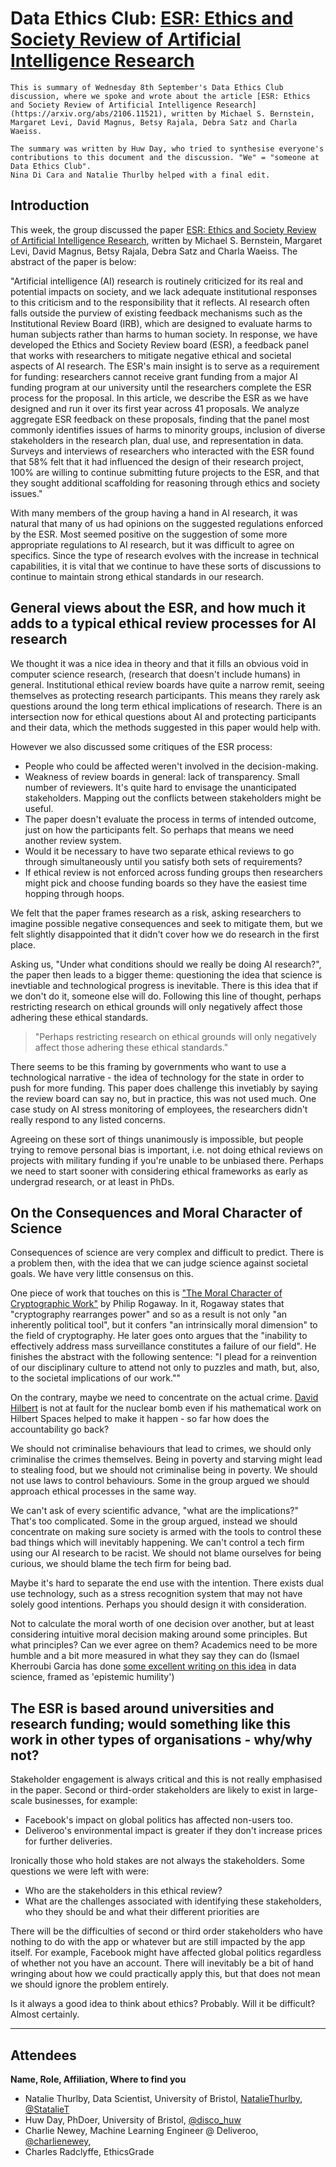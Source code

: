 # Data Ethics Club: [ESR: Ethics and Society Review of Artificial Intelligence Research](https://arxiv.org/abs/2106.11521)

```{admonition} What's this? 
This is summary of Wednesday 8th September's Data Ethics Club discussion, where we spoke and wrote about the article [ESR: Ethics and Society Review of Artificial Intelligence Research](https://arxiv.org/abs/2106.11521), written by Michael S. Bernstein, Margaret Levi, David Magnus, Betsy Rajala, Debra Satz and Charla Waeiss.

The summary was written by Huw Day, who tried to synthesise everyone's contributions to this document and the discussion. "We" = "someone at Data Ethics Club". 
Nina Di Cara and Natalie Thurlby helped with a final edit.
```
## Introduction

This week, the group discussed the paper [ESR: Ethics and Society Review of Artificial Intelligence Research](https://arxiv.org/abs/2106.11521), written by Michael S. Bernstein, Margaret Levi, David Magnus, Betsy Rajala, Debra Satz and Charla Waeiss. The abstract of the paper is below:

"Artificial intelligence (AI) research is routinely criticized for its real and potential impacts on society, and we lack adequate institutional responses to this criticism and to the responsibility that it reflects. AI research often falls outside the purview of existing feedback mechanisms such as the Institutional Review Board (IRB), which are designed to evaluate harms to human subjects rather than harms to human society. In response, we have developed the Ethics and Society Review board (ESR), a feedback panel that works with researchers to mitigate negative ethical and societal aspects of AI research. The ESR's main insight is to serve as a requirement for funding: researchers cannot receive grant funding from a major AI funding program at our university until the researchers complete the ESR process for the proposal. In this article, we describe the ESR as we have designed and run it over its first year across 41 proposals. We analyze aggregate ESR feedback on these proposals, finding that the panel most commonly identifies issues of harms to minority groups, inclusion of diverse stakeholders in the research plan, dual use, and representation in data. Surveys and interviews of researchers who interacted with the ESR found that 58% felt that it had influenced the design of their research project, 100% are willing to continue submitting future projects to the ESR, and that they sought additional scaffolding for reasoning through ethics and society issues."

With many members of the group having a hand in AI research, it was natural that many of us had opinions on the suggested regulations enforced by the ESR. Most seemed positive on the suggestion of some more appropriate regulations to AI research, but it was difficult to agree on specifics. Since the type of research evolves with the increase in technical capabilities, it is vital that we continue to have these sorts of discussions to continue to maintain strong ethical standards in our research.

## General views about the ESR, and how much it adds to a typical ethical review processes for AI research

We thought it was a nice idea in theory and that it fills an obvious void in computer science research, (research that doesn't include humans) in general. Institutional ethical review boards have quite a narrow remit, seeing themselves as protecting research participants. This means they rarely ask questions around the long term ethical implications of research. There is an intersection now for ethical questions about AI and protecting participants and their data, which the methods suggested in this paper would help with.

However we also discussed some critiques of the ESR process:  
- People who could be affected weren't involved in the decision-making.  
- Weakness of review boards in general: lack of transparency. Small number of reviewers. It's quite hard to envisage the unanticipated stakeholders. Mapping out the conflicts between stakeholders might be useful.  
- The paper doesn't evaluate the process in terms of intended outcome, just on how the participants felt. So perhaps that means we need another review system.  
- Would it be necessary to have two separate ethical reviews to go through simultaneously until you satisfy both sets of requirements?  
- If ethical review is not enforced across funding groups then researchers might pick and choose funding boards so they have the easiest time hopping through hoops.  

We felt that the paper frames research as a risk, asking researchers to imagine possible negative consequences and seek to mitigate them, but we felt slightly disappointed that it didn't cover how we do research in the first place.

Asking us, "Under what conditions should we really be doing AI research?", the paper then leads to a bigger theme: questioning the idea that science is inevtiable and technological progress is inevitable. There is this idea that if we don't do it, someone else will do. Following this line of thought, perhaps restricting research on ethical grounds will only negatively affect those adhering these ethical standards.

> "Perhaps restricting research on ethical grounds will only negatively affect those adhering these ethical standards."

There seems to be this framing by governments who want to use a technological narrative - the idea of technology for the state in order to push for more funding. This paper does challenge this invetiably by saying the review board can say no, but in practice, this was not used much. One case study on AI stress monitoring of employees, the researchers didn't really respond to any listed concerns.

Agreeing on these sort of things unanimously is impossible, but people trying to remove personal bias is important, i.e. not doing ethical reviews on projects with military funding if you're unable to be unbiased there. Perhaps we need to start sooner with considering ethical frameworks as early as undergrad research, or at least in PhDs.


## On the Consequences and Moral Character of Science

Consequences of science are very complex and difficult to predict. There is a problem then, with the idea that we can judge science against societal goals. We have very little consensus on this.

One piece of work that touches on this is ["The Moral Character of Cryptographic Work"](https://web.cs.ucdavis.edu/~rogaway/papers/moral-fn.pdf) by Philip Rogaway. In it, Rogaway states that "cryptography rearranges power" and so as a result is not only "an inherently political tool", but it confers "an intrinsically moral dimension" to the field of cryptography. He later goes onto argues that the "inability to effectively address mass surveillance constitutes a failure of our field". He finishes the abstract with the following sentence: "I plead for a reinvention of our disciplinary culture to attend not only to puzzles and math, but, also, to the societal implications of our work.""

On the contrary, maybe we need to concentrate on the actual crime. [David Hilbert](https://en.wikipedia.org/wiki/David_Hilbert) is not at fault for the nuclear bomb even if his mathematical work on Hilbert Spaces helped to make it happen - so far how does the accountability go back?

We should not criminalise behaviours that lead to crimes, we should only criminalise the crimes themselves. Being in poverty and starving might lead to stealing food, but we should not criminalise being in poverty. We should not use laws to control behaviours. Some in the group argued we should approach ethical processes in the same way.

We can't ask of every scientific advance, "what are the implications?" That's too complicated. Some in the group argued, instead we should concentrate on making sure society is armed with the tools to control these bad things which will inevitably happening. We can't control a tech firm using our AI research to be racist. We should not blame ourselves for being curious, we should blame the tech firm for being bad. 

Maybe it's hard to separate the end use with the intention. There exists dual use technology, such as a stress recognition system that may not have solely good intentions. Perhaps you should design it with consideration.

Not to calculate the moral worth of one decision over another, but at least considering intuitive moral decision making around some principles. But what principles? Can we ever agree on them? Academics need to be more humble and a bit more measured in what they say they can do (Ismael Kherroubi Garcia has done [some excellent writing on this idea](https://towardsdatascience.com/data-science-meaning-and-diversity-bb842602e55d) in data science, framed as 'epistemic humility')


## The ESR is based around universities and research funding; would something like this work in other types of organisations - why/why not?

Stakeholder engagement is always critical and this is not really emphasised in the paper. Second or third-order stakeholders are likely to exist in large-scale businesses, for example:
- Facebook's impact on global politics has affected non-users too.  
- Deliveroo's environmental impact is greater if they don't increase prices for further deliveries.  

Ironically those who hold stakes are not always the stakeholders. Some questions we were left with were: 
- Who are the stakeholders in this ethical review?
- What are the challenges associated with identifying these stakeholders, who they should be and what their different priorities are

There will be the difficulties of second or third order stakeholders who have nothing to do with the app or whatever but are still impacted by the app itself. For example, Facebook might have affected global politics regardless of whether not you have an account. There will inevitably be a bit of hand wringing about how we could practically apply this, but that does not mean we should ignore the problem entirely.

Is it always a good idea to think about ethics? Probably. Will it be difficult? Almost certainly.

--- 

## Attendees

__Name, Role, Affiliation, Where to find you__
- Natalie Thurlby, Data Scientist, University of Bristol, [NatalieThurlby](https://github.com/NatalieThurlby/), [@StatalieT](https://twitter.com/StatalieT) 
- Huw Day, PhDoer, University of Bristol, [@disco_huw](https://twitter.com/disco_huw)
- Charlie Newey, Machine Learning Engineer @ Deliveroo, [@charlienewey](https://github.com/charlienewey),
- Charles Radclyffe, EthicsGrade 

